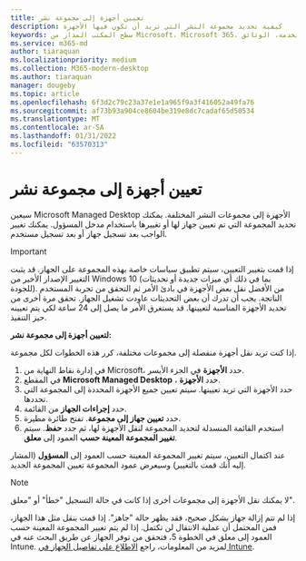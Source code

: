 ```yaml
---
title: تعيين أجهزة إلى مجموعة نشر
description: كيفية تحديد مجموعة النشر التي تريد أن تكون فيها الأجهزة
keywords: سطح المكتب المدار من Microsoft، Microsoft 365، الخدمة، الوثائق
ms.service: m365-md
author: tiaraquan
ms.localizationpriority: medium
ms.collection: M365-modern-desktop
ms.author: tiaraquan
manager: dougeby
ms.topic: article
ms.openlocfilehash: 6f3d2c79c23a37e1e1a965f9a3f416052a49fa76
ms.sourcegitcommit: af73b93a904ce8604be319e8dc7cadaf65d50534
ms.translationtype: MT
ms.contentlocale: ar-SA
ms.lasthandoff: 01/31/2022
ms.locfileid: "63570313"
---
```

# <a name="assign-devices-to-a-deployment-group"></a>تعيين أجهزة إلى مجموعة نشر

سيعين Microsoft Managed Desktop الأجهزة إلى مجموعات النشر المختلفة. يمكنك تحديد المجموعة التي تم تعيين جهاز لها أو تغييرها باستخدام مدخل المسؤول. يمكنك تغيير الواجب بعد تسجيل جهاز أو بعد تسجيل مستخدم.

> [!IMPORTANT]
> إذا قمت بتغيير التعيين، سيتم تطبيق سياسات خاصة بهذه المجموعة على الجهاز. قد يثبت التغيير الإصدار الأخير من Windows 10 (بما في ذلك أي ميزات جديدة أو تحديثات للجودة). من الأفضل نقل بعض الأجهزة في بادئ الأمر ثم التحقق من تجربة المستخدم الناتجة. يجب أن تدرك أن بعض التحديثات عاودت تشغيل الجهاز. تحقق مرة أخرى من تحديد الأجهزة المناسبة لتعيينها. قد يستغرق الأمر ما يصل إلى 24 ساعة لكي يتم تعيينه حيز التنفيذ.

**لتعيين أجهزة إلى مجموعة نشر:**

إذا كنت تريد نقل أجهزة منفصلة إلى مجموعات مختلفة، كرر هذه الخطوات لكل مجموعة.

1. في إدارة نقاط النهاية من Microsoft، حدد **الأجهزة** في الجزء الأيسر.
1. في المقطع **Microsoft Managed Desktop** ، حدد **الأجهزة**.
1. حدد الأجهزة التي تريد تعيينها. سيتم تعيين جميع الأجهزة المحددة إلى المجموعة التي تحددها.
1. حدد **إجراءات الجهاز** من القائمة.
1. حدد **تعيين جهاز إلى مجموعة**. تفتح طائرة مطيرة.
1. استخدم القائمة المنسدلة لتحديد المجموعة لنقل الأجهزة لها، ثم حدد **حفظ**. سيتم **تغيير المجموعة المعينة حسب** العمود إلى **معلق**.

عند اكتمال التعيين، سيتم تغيير  المجموعة المعينة حسب العمود إلى **المسؤول** (المشار إليه أنك قمت بالتغيير) وسيعرض عمود المجموعة تعيين المجموعة  الجديد.

> [!NOTE]
> لا يمكنك نقل الأجهزة إلى مجموعات أخرى إذا كانت في حالة التسجيل "خطأ" أو "معلق".
>
>إذا لم تتم إزالة جهاز بشكل صحيح، فقد يظهر حالة "جاهز". إذا قمت بنقل مثل هذا الجهاز، فمن المحتمل أن عملية الانتقال لن تكتمل. إذا لم يتم تغيير المجموعة المعينة حسب العمود إلى معلق في  الخطوة 5، فتحقق من توفر الجهاز عن طريق البحث عنه في Intune. لمزيد من المعلومات، راجع [الاطلاع على تفاصيل الجهاز في Intune](/mem/intune/remote-actions/device-inventory).
